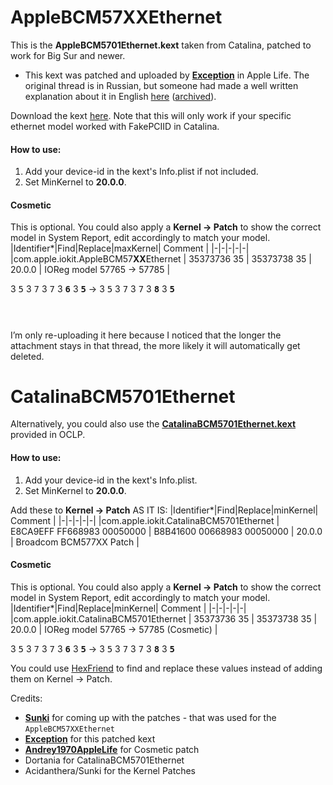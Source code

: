 # AppleBCM57XXEthernet
This is the **AppleBCM5701Ethernet.kext** taken from Catalina, patched to work for Big Sur and newer.
* This kext was patched and uploaded by **[Exception](https://www.applelife.ru/threads/patching-applebcm5701ethernet-kext.27866/page-8#post-930901)** in Apple Life. The original thread is in Russian, but someone had made a well written explanation about it in English [here](https://www.applelife.ru/threads/patching-applebcm5701ethernet-kext.27866/page-9#post-1031837) ([archived](https://web.archive.org/web/20240407122311/https://www.applelife.ru/threads/patching-applebcm5701ethernet-kext.27866/page-9#post-1031837)). 

Download the kext [here](https://github.com/unitedastronomer/AppleBCM57XXEthernet/releases/tag/Kext1). Note that this will only work if your specific ethernet model worked with FakePCIID in Catalina.

#### How to use: 
1. Add your device-id in the kext's Info.plist if not included. <br>
2. Set MinKernel to **20.0.0**. <br>

#### Cosmetic
This is optional. You could also apply a **Kernel -> Patch** to show the correct model in System Report, edit accordingly to match your model.
|Identifier*|Find|Replace|maxKernel| Comment |
|-|-|-|-|-|
|com.apple.iokit.AppleBCM57**XX**Ethernet | 35373736 35 | 35373738 35 | 20.0.0 | IOReg model 57765 -> 57785 |

3 <kbd>5</kbd> 3 <kbd>7</kbd> 3 <kbd>7</kbd> 3 <kbd>**6**</kbd> 3 <kbd>**5**</kbd> -> 3 <kbd>5</kbd> 3 <kbd>7</kbd> 3 <kbd>7</kbd> 3 <kbd>**8**</kbd> 3 <kbd>**5**</kbd>

# 
<br>
I’m only re-uploading it here because I noticed that the longer the attachment stays in that thread, the more likely it will automatically get deleted.

# CatalinaBCM5701Ethernet
Alternatively, you could also use the [**CatalinaBCM5701Ethernet.kext**](https://github.com/dortania/OpenCore-Legacy-Patcher/tree/main/payloads/Kexts/Ethernet) provided in OCLP.

#### How to use: 
1. Add your device-id in the kext's Info.plist. <br>
2. Set MinKernel to **20.0.0**. <br>

Add these to **Kernel -> Patch** AS IT IS:
|Identifier*|Find|Replace|minKernel| Comment |
|-|-|-|-|-|
|com.apple.iokit.CatalinaBCM5701Ethernet | E8CA9EFF FF668983 00050000 | B8B41600 00668983 00050000 | 20.0.0 | Broadcom BCM577XX Patch |


#### Cosmetic
This is optional. You could also apply a **Kernel -> Patch** to show the correct model in System Report, edit accordingly to match your model.
|Identifier*|Find|Replace|minKernel| Comment |
|-|-|-|-|-|
|com.apple.iokit.CatalinaBCM5701Ethernet | 35373736 35 | 35373738 35 | 20.0.0 | IOReg model 57765 -> 57785 (Cosmetic) |

3 <kbd>5</kbd> 3 <kbd>7</kbd> 3 <kbd>7</kbd> 3 <kbd>**6**</kbd> 3 <kbd>**5**</kbd> -> 3 <kbd>5</kbd> 3 <kbd>7</kbd> 3 <kbd>7</kbd> 3 <kbd>**8**</kbd> 3 <kbd>**5**</kbd>

You could use [HexFriend](http://hexfiend.com) to find and replace these values instead of adding them on Kernel -> Patch.

Credits: 
- **[Sunki](https://www.applelife.ru/threads/patching-applebcm5701ethernet-kext.27866/page-8#post-930901)** for coming up with the patches - that was used for the `AppleBCM57XXEthernet`
- **[Exception](https://www.applelife.ru/threads/patching-applebcm5701ethernet-kext.27866/page-8#post-930901)** for this patched kext
- **[Andrey1970AppleLife](https://www.applelife.ru/threads/patching-applebcm5701ethernet-kext.27866/page-9#post-1031837)** for Cosmetic patch
- Dortania for CatalinaBCM5701Ethernet
- Acidanthera/Sunki for the Kernel Patches
